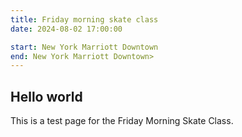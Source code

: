 ```yaml
---
title: Friday morning skate class
date: 2024-08-02 17:00:00

start: New York Marriott Downtown
end: New York Marriott Downtown>
---
```


## Hello world

This is a test page for the Friday Morning Skate Class.
